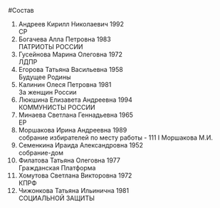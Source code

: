 #Состав
1. Андреев Кирилл Николаевич 1992   
    СР
2. Богачева Алла Петровна 1983   
    ПАТРИОТЫ РОССИИ
3. Гусейнова Марина Олеговна 1972   
    ЛДПР
4. Егорова Татьяна Васильевна 1958   
    Будущее Родины
5. Калинин Олеся Петровна 1981   
    За женщин России
6. Люкшина Елизавета Андреевна 1994   
    КОММУНИСТЫ РОССИИ
7. Минаева Светлана Геннадьевна 1965   
    ЕР
8. Моршакова Ирина Андреевна 1989   
    собрание избирателей по месту работы - 111 I Моршакова М.И.
9. Семенкина Ираида Александровна 1952   
    собрание-дом
10. Филатова Татьяна Олеговна 1977   
    Гражданская Платформа
11. Хомутова Светлана Викторовна 1972   
    КПРФ
12. Чижонкова Татьяна Ильинична 1981   
    СОЦИАЛЬНОЙ ЗАЩИТЫ
